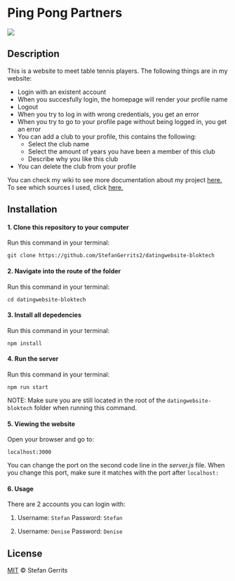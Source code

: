 # Ping Pong Partners 

![](http://i66.tinypic.com/2i77rr8.jpg)

## Description

This is a website to meet table tennis players. The following things are in my website:

* Login with an existent account
* When you succesfully login, the homepage will render your profile name
* Logout
* When you try to log in with wrong credentials, you get an error
* When you try to go to your profile page without being logged in, you get an error
* You can add a club to your profile, this contains the following:
  * Select the club name
  * Select the amount of years you have been a member of this club
  * Describe why you like this club
* You can delete the club from your profile

You can check my wiki to see more documentation about my project [here.](https://github.com/StefanGerrits2/datingwebsite-bloktech/wiki)
To see which sources I used, click [here.](https://github.com/StefanGerrits2/datingwebsite-bloktech/wiki/2.1-Sources-used)

## Installation

#### 1. Clone this repository to your computer
Run this command in your terminal:

```
git clone https://github.com/StefanGerrits2/datingwebsite-bloktech
```

#### 2. Navigate into the route of the folder
Run this command in your terminal:

```
cd datingwebsite-bloktech
```

#### 3. Install all depedencies
Run this command in your terminal:

```
npm install
```

#### 4. Run the server
Run this command in your terminal:

```
npm run start
```

NOTE: Make sure you are still located in the root of the `datingwebsite-bloktech` folder when running this command.

#### 5. Viewing the website
Open your browser and go to:

`localhost:3000`

You can change the port on the second code line in the *server.js* file. When you change this port, make sure it matches with the port after `localhost:`

#### 6. Usage

There are 2 accounts you can login with:

1. Username: `Stefan`
Password: `Stefan`

2. Username: `Denise`
Password: `Denise`

## License

[MIT](https://github.com/StefanGerrits2/datingwebsite-bloktech/blob/master/LICENSE.txt) © Stefan Gerrits
